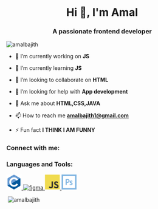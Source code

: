 <h1 align="center">Hi 👋, I'm Amal</h1>
<h3 align="center">A passionate frontend developer</h3>
<p align="left"> <img src="https://komarev.com/ghpvc/?username=amalbajith&label=Profile%20views&color=0e75b6&style=flat" alt="amalbajith" /> </p>

- 🔭 I’m currently working on **JS**

- 🌱 I’m currently learning **JS**

- 👯 I’m looking to collaborate on **HTML**

- 🤝 I’m looking for help with **App development**

- 💬 Ask me about **HTML,CSS,JAVA**

- 📫 How to reach me **amalbajith1@gmail.com**

- ⚡ Fun fact **I THINK I AM FUNNY**

<h3 align="left">Connect with me:</h3>
<p align="left">
</p>

<h3 align="left">Languages and Tools:</h3>
<p align="left"> <a href="https://www.cprogramming.com/" target="_blank" rel="noreferrer"> <img src="https://raw.githubusercontent.com/devicons/devicon/master/icons/c/c-original.svg" alt="c" width="40" height="40"/> </a> <a href="https://www.figma.com/" target="_blank" rel="noreferrer"> <img src="https://www.vectorlogo.zone/logos/figma/figma-icon.svg" alt="figma" width="40" height="40"/> </a> <a href="https://developer.mozilla.org/en-US/docs/Web/JavaScript" target="_blank" rel="noreferrer"> <img src="https://raw.githubusercontent.com/devicons/devicon/master/icons/javascript/javascript-original.svg" alt="javascript" width="40" height="40"/> </a> <a href="https://www.photoshop.com/en" target="_blank" rel="noreferrer"> <img src="https://raw.githubusercontent.com/devicons/devicon/master/icons/photoshop/photoshop-line.svg" alt="photoshop" width="40" height="40"/> </a> </p>

<p>&nbsp;<img align="center" src="https://github-readme-stats.vercel.app/api?username=amalbajith&show_icons=true&locale=en" alt="amalbajith" /></p>
